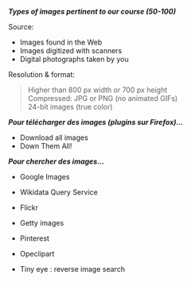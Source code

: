 ***Types of images pertinent to our course (50-100)***

Source:
* Images found in the Web
* Images digitized with scanners
* Digital photographs taken by you

Resolution & format: <br>
> Higher than 800 px width or 700 px height <br>
> Compressed: JPG or PNG (no animated GIFs) <br>
> 24-bit images (true color) 

***Pour télécharger des images (plugins sur Firefox)...***
* Download all images
* Down Them All!
    
***Pour chercher des images...***

* Google Images
* Wikidata Query Service
* Flickr
* Getty images
* Pinterest
* Opeclipart

* Tiny eye : reverse image search 


